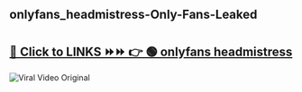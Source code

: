 
 ## onlyfans_headmistress-Only-Fans-Leaked

# <h2><a href="https://clipsfans.com/onlyfans_headmistress&ref=git">🔗 Click to LINKS ⏩⏩ 👉 🟢 onlyfans headmistress </a></h2>

<a href="https://clipsfans.com/onlyfans_headmistress&ref=git" rel="nofollow" data-target="animated-image.originalLink"><img src="https://i.ibb.co.com/xMMVF88/686577567.gif" alt="Viral Video Original" style="max-width: 100%; display: inline-block;" data-target="animated-image.originalImage"></a>
